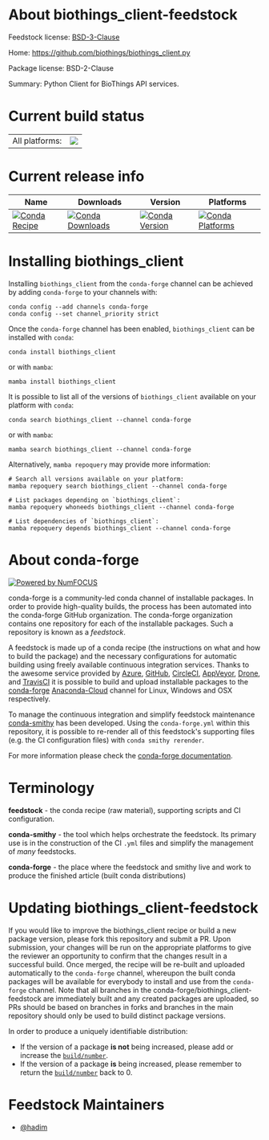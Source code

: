 About biothings_client-feedstock
================================

Feedstock license: [BSD-3-Clause](https://github.com/conda-forge/biothings_client-feedstock/blob/main/LICENSE.txt)

Home: https://github.com/biothings/biothings_client.py

Package license: BSD-2-Clause

Summary: Python Client for BioThings API services.

Current build status
====================


<table><tr><td>All platforms:</td>
    <td>
      <a href="https://dev.azure.com/conda-forge/feedstock-builds/_build/latest?definitionId=16838&branchName=main">
        <img src="https://dev.azure.com/conda-forge/feedstock-builds/_apis/build/status/biothings_client-feedstock?branchName=main">
      </a>
    </td>
  </tr>
</table>

Current release info
====================

| Name | Downloads | Version | Platforms |
| --- | --- | --- | --- |
| [![Conda Recipe](https://img.shields.io/badge/recipe-biothings_client-green.svg)](https://anaconda.org/conda-forge/biothings_client) | [![Conda Downloads](https://img.shields.io/conda/dn/conda-forge/biothings_client.svg)](https://anaconda.org/conda-forge/biothings_client) | [![Conda Version](https://img.shields.io/conda/vn/conda-forge/biothings_client.svg)](https://anaconda.org/conda-forge/biothings_client) | [![Conda Platforms](https://img.shields.io/conda/pn/conda-forge/biothings_client.svg)](https://anaconda.org/conda-forge/biothings_client) |

Installing biothings_client
===========================

Installing `biothings_client` from the `conda-forge` channel can be achieved by adding `conda-forge` to your channels with:

```
conda config --add channels conda-forge
conda config --set channel_priority strict
```

Once the `conda-forge` channel has been enabled, `biothings_client` can be installed with `conda`:

```
conda install biothings_client
```

or with `mamba`:

```
mamba install biothings_client
```

It is possible to list all of the versions of `biothings_client` available on your platform with `conda`:

```
conda search biothings_client --channel conda-forge
```

or with `mamba`:

```
mamba search biothings_client --channel conda-forge
```

Alternatively, `mamba repoquery` may provide more information:

```
# Search all versions available on your platform:
mamba repoquery search biothings_client --channel conda-forge

# List packages depending on `biothings_client`:
mamba repoquery whoneeds biothings_client --channel conda-forge

# List dependencies of `biothings_client`:
mamba repoquery depends biothings_client --channel conda-forge
```


About conda-forge
=================

[![Powered by
NumFOCUS](https://img.shields.io/badge/powered%20by-NumFOCUS-orange.svg?style=flat&colorA=E1523D&colorB=007D8A)](https://numfocus.org)

conda-forge is a community-led conda channel of installable packages.
In order to provide high-quality builds, the process has been automated into the
conda-forge GitHub organization. The conda-forge organization contains one repository
for each of the installable packages. Such a repository is known as a *feedstock*.

A feedstock is made up of a conda recipe (the instructions on what and how to build
the package) and the necessary configurations for automatic building using freely
available continuous integration services. Thanks to the awesome service provided by
[Azure](https://azure.microsoft.com/en-us/services/devops/), [GitHub](https://github.com/),
[CircleCI](https://circleci.com/), [AppVeyor](https://www.appveyor.com/),
[Drone](https://cloud.drone.io/welcome), and [TravisCI](https://travis-ci.com/)
it is possible to build and upload installable packages to the
[conda-forge](https://anaconda.org/conda-forge) [Anaconda-Cloud](https://anaconda.org/)
channel for Linux, Windows and OSX respectively.

To manage the continuous integration and simplify feedstock maintenance
[conda-smithy](https://github.com/conda-forge/conda-smithy) has been developed.
Using the ``conda-forge.yml`` within this repository, it is possible to re-render all of
this feedstock's supporting files (e.g. the CI configuration files) with ``conda smithy rerender``.

For more information please check the [conda-forge documentation](https://conda-forge.org/docs/).

Terminology
===========

**feedstock** - the conda recipe (raw material), supporting scripts and CI configuration.

**conda-smithy** - the tool which helps orchestrate the feedstock.
                   Its primary use is in the construction of the CI ``.yml`` files
                   and simplify the management of *many* feedstocks.

**conda-forge** - the place where the feedstock and smithy live and work to
                  produce the finished article (built conda distributions)


Updating biothings_client-feedstock
===================================

If you would like to improve the biothings_client recipe or build a new
package version, please fork this repository and submit a PR. Upon submission,
your changes will be run on the appropriate platforms to give the reviewer an
opportunity to confirm that the changes result in a successful build. Once
merged, the recipe will be re-built and uploaded automatically to the
`conda-forge` channel, whereupon the built conda packages will be available for
everybody to install and use from the `conda-forge` channel.
Note that all branches in the conda-forge/biothings_client-feedstock are
immediately built and any created packages are uploaded, so PRs should be based
on branches in forks and branches in the main repository should only be used to
build distinct package versions.

In order to produce a uniquely identifiable distribution:
 * If the version of a package **is not** being increased, please add or increase
   the [``build/number``](https://docs.conda.io/projects/conda-build/en/latest/resources/define-metadata.html#build-number-and-string).
 * If the version of a package **is** being increased, please remember to return
   the [``build/number``](https://docs.conda.io/projects/conda-build/en/latest/resources/define-metadata.html#build-number-and-string)
   back to 0.

Feedstock Maintainers
=====================

* [@hadim](https://github.com/hadim/)

